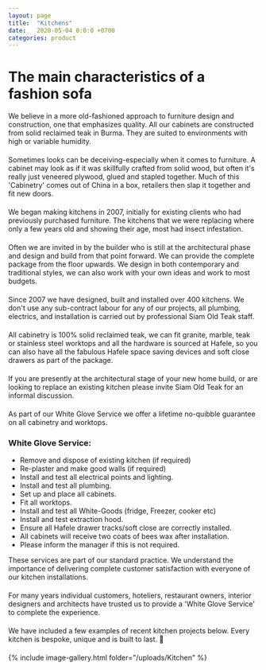 ```yaml
---
layout: page
title:  "Kitchens"
date:   2020-05-04 0:0:0 +0700
categories: product
---
```

# The main characteristics of a fashion sofa

<div class="container col-lg-6" style="margin-left:0px; margin-bottom:20px; ">
We believe in a more old-fashioned approach to furniture design and construction, one that emphasizes quality. All our cabinets are constructed from solid reclaimed teak in Burma. They are suited to environments with high or variable humidity.
</div>
<div class="container col-lg-6" style="margin-left:0px; margin-bottom:20px; ">
Sometimes looks can be deceiving-especially when it comes to furniture. A cabinet may look as if it was skillfully crafted from solid wood, but often it's really just veneered plywood, glued and stapled together. Much of this 'Cabinetry' comes out of China in a box, retailers then slap it together and fit new doors.
</div>
<div class="container col-lg-6" style="margin-left:0px; margin-bottom:20px; ">
We began making kitchens in 2007, initially for existing clients who had previously purchased furniture. The kitchens that we were replacing where only a few years old and showing their age, most had insect infestation.
</div>
<div class="container col-lg-6" style="margin-left:0px; margin-bottom:20px; ">
Often we are invited in by the builder who is still at the architectural phase and design and build from that point forward. We can provide the complete package from the floor upwards. We design in both contemporary and traditional styles, we can also work with your own ideas and work to most budgets.
</div>
<div class="container col-lg-6" style="margin-left:0px; margin-bottom:20px; ">
Since 2007 we have designed, built and installed over 400 kitchens. We don't use any sub-contract labour for any of our projects, all plumbing, electrics, and installation is carried out by professional Siam Old Teak staff.
</div>
<div class="container col-lg-6" style="margin-left:0px; margin-bottom:20px; ">
All cabinetry is 100% solid reclaimed teak, we can fit granite, marble, teak or stainless steel worktops and all the hardware is sourced at Hafele, so you can also have all the fabulous Hafele space saving devices and soft close drawers as part of the package.
</div>
<div class="container col-lg-6" style="margin-left:0px; margin-bottom:20px; ">
If you are presently at the architectural stage of your new home build, or are looking to replace an existing kitchen please invite Siam Old Teak for an informal discussion.
</div>
<div class="container col-lg-6" style="margin-left:0px; margin-bottom:20px; ">
As part of our White Glove Service we offer a lifetime no-quibble guarantee on all cabinetry and worktops.
</div>


### White Glove Service:

- Remove and dispose of existing kitchen (if required)
- Re-plaster and make good walls (if required)
- Install and test all electrical points and lighting.
- Install and test all plumbing.
- Set up and place all cabinets.
- Fit all worktops.
- Install and test all White-Goods (fridge, Freezer, cooker etc)
- Install and test extraction hood.
- Ensure all Hafele drawer tracks/soft close are correctly installed.
- All cabinets will receive two coats of bees wax after installation.
- Please inform the manager if this is not required.

<div class="container col-lg-6" style="margin-left:0px; margin-bottom:20px; ">
These services are part of our standard practice. We understand the importance of delivering complete customer satisfaction with everyone of our kitchen installations.
</div>
<div class="container col-lg-6" style="margin-left:0px; margin-bottom:20px; ">
For many years individual customers, hoteliers, restaurant owners, interior designers and architects have trusted us to provide a 'White Glove Service' to complete the experience.
</div>
<div class="container col-lg-6" style="margin-left:0px; margin-bottom:20px; ">
We have included a few examples of recent kitchen projects below. Every kitchen is bespoke, unique and is built to last.
</div>


{% include image-gallery.html folder="/uploads/Kitchen" %}
